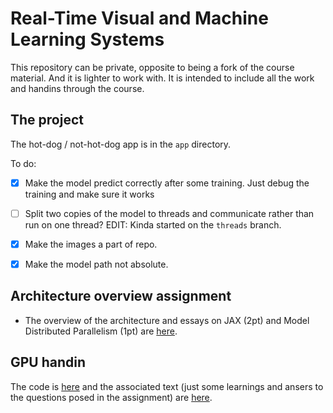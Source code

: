# Real-Time Visual and Machine Learning Systems

This repository can be private, opposite to being a fork of the course material. And it is lighter to work with. It is intended to include all the work and handins through the course. 


## The project 
The hot-dog / not-hot-dog app is in the `app` directory.

To do:

- [x] Make the model predict correctly after some training. Just debug the training and make sure it works
- [ ] Split two copies of the model to threads and communicate rather than run on one thread? EDIT: Kinda started on the `threads` branch.
- [x] Make the images a part of repo.
- [x] Make the model path not absolute.


## Architecture overview assignment 

- The overview of the architecture and essays on JAX (2pt) and Model Distributed Parallelism (1pt) are [here](https://github.com/mustass/rtmls/blob/main/architecture_analysis_handin/handin.md).

## GPU handin 
The code is [here](https://github.com/mustass/rtmls/tree/main/gpu_hand_in/src) and the associated text (just some learnings and ansers to the questions posed in the assignment) are [here](https://github.com/mustass/rtmls/blob/main/gpu_hand_in/handin.md).

